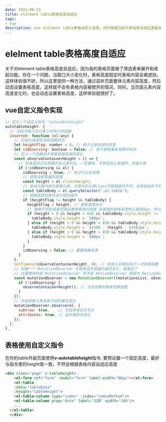 ```yaml
---
date: 2023-08-23
title: elelment table表格高度自适应
tags:
- vue
description: vue elelment table表格自定义高度，同时根据当前元素高度自适应表格高度
---
```


# **elelment table表格高度自适应**

关于对element table表格高度自适应，因为我的表格页面做了筛选表单展开和收起功能，存在一个问题，当窗口大小变化时，表格高度固定时表格内容会被遮挡，这样体验很不好，所以这里提供一种方法，通过监听页面整体元素内容高度，然后动态设置表格高度，这样就不会有表格内容被撑开的情况，同时，当页面元素内容高度变化时，也会动态设置表格高度，这样体验就很好了。

## **vue自定义指令实现**

```javascript
// 定义一个自定义指令 "autotableheight"
autotableheight: {
  // 当指令插入到元素上时执行的函数
  inserted: function (el:any) {
    // 初始化高度标志和观察状态
    let heightFlag: number = 0; // 用于记录先前的高度
    let isObserving: boolean = false; // 用于避免重复观察的标志
    // 定义一个函数用于观察容器高度的变化
    const observeContainerHeight = () => {
      // 检查是否正在观察并且元素存在，一定要有，不然会陷入死循环，页面卡死
      if (!isObserving && el) {
        isObserving = true; // 标记为正在观察
        // 获取当前容器的高度
        const height = el.clientHeight;
        // 查找元素内部的表格元素，注意你的元素class可能跟我的不同，会导致监听不到情况
        const tableBody = el.querySelector('.el-table');
        // 根据高度和条件进行相应操作
        if (heightFlag != height && tableBody) {
          heightFlag = height; // 更新高度标志
          // 根据不同的高度范围设置表格体的高度 这里我的表格高度默认是580px，所以基于580px进行判断，可以根据实际情况去修改
          if (height > 0 && height < 838 && tableBody.style.height != `580px`) {
            tableBody.style.height = `580px`;
          } else if (height > 0 && height > 838 && tableBody.style.height == `580px`) {
            tableBody.style.height = `${580 - (height - 838)}px`;
          } else if (height > 0 && height > 838 && tableBody.style.height != `580px`) {
            tableBody.style.height = `580px`;
          }
        }
        isObserving = false; // 重置观察状态
      }
    };
    setTimeout(observeContainerHeight, 0); // 在插入后稍后执行一次观察函数
    // 创建一个 MutationObserver 实例来监听容器的属性变化，强推这个
    // 这里使用的是 MutationObserver 而不是 ResizeObserver 是因为 ResizeObserver 存在兼容性问题
    const mutationObserver = new MutationObserver((mutationsList, observer) => {
      if (!isObserving) {
        observeContainerHeight(); // 当无观察时触发观察函数
      }
    });
    // 开始观察元素及其子树的属性变化
    mutationObserver.observe(el, {
      subtree: true,    // 包括所有后代节点
      attributes: true, // 监听属性的变化
    });
  },
},

```

## **表格使用自定义指令**

在你的table外层页面使用**v-autotableheight**指令, 要预设置一个固定高度，最好与指令里的height值一致，不然会根据表格内容自适应高度

```html
<div class="page" v-tableheight>
    <el-form ref="form" :model="form" label-width="80px"></el-form>
    <el-table
    :data="tableData"
    :height="tableHeight">
    <el-table-column type="index" :index="indexMethod"/>
    <el-table-column prop="date" label="日期" width="180"/>
    ...
  </el-table>
  </div>
```

<Comment />
